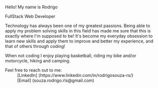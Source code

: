 Hello! My name is Rodrigo

FullStack Web Developer

Technology has always been one of my greatest passions. Being able to apply my problem solving skills in this field has made
me sure that this is exactly where I'm supposed to be! It's become my everyday obsession to learn new skills and apply them to 
improve and better my experience, and that of others through coding!

When not coding I enjoy playing basketball, riding my bike and/or motorcycle, hiking and camping.

<dl>Feel free to reach out to me:
  <dd>[LinkedIn] (https://www.linkedin.com/in/rodrigosouza-rs/)</dd>
  <dd>[Email] (souza.rodrigo.rls@gmail.com)</dd>
</dl>
